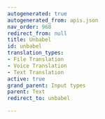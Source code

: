 ```yaml
---
autogenerated: true
autogenerated_from: apis.json
nav_order: 968
redirect_from: null
title: Unbabel
id: unbabel
translation_types:
- File Translation
- Voice Translation
- Text Translation
active: true
grand_parent: Input types
parent: Text
redirect_to: unbabel

---
```


